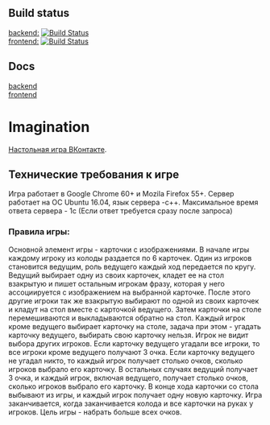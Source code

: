 ## Build status
[backend:](https://github.com/akapust1n/Imagination/tree/backend) [![Build Status](https://travis-ci.org/akapust1n/Imagination.svg?branch=backend)](https://travis-ci.org/akapust1n/Imagination)  
[frontend:](https://github.com/akapust1n/Imagination/tree/frontend) [![Build Status](https://travis-ci.org/akapust1n/Imagination.svg?branch=frontend)](https://travis-ci.org/akapust1n/Imagination)

## Docs
[backend](https://kapust1n.ru:4000/backend/)  
[frontend](https://kapust1n.ru:4000/frontend/)  

# Imagination

 [Настольная игра ВКонтакте](https://vk.com/app6375355_21093986). 

## Технические требования к игре
Игра работает в Google Chrome 60+ и Mozila Firefox 55+.
Сервер работает на ОС Ubuntu 16.04, язык сервера -с++.
Максимальное время ответа сервера - 1с (Если ответ требуется сразу после запроса)

### Правила игры:
Основной элемент игры - карточки с изображениями. В начале игры каждому игроку из колоды раздается по 6 карточек. Один из игроков становится ведущим, роль ведущего каждый ход передается по кругу. Ведущий выбирает одну из своих карточек, кладет ее на стол взакрытую и пишет остальным игрокам фразу, которая у него ассоциируется с изображением на выбранной карточке. После этого другие игроки так же взакрытую выбирают по одной из своих карточек и кладут на стол вместе с карточкой ведущего. Затем карточки на столе  перемешиваются и выкладываются обратно на стол. Каждый игрок кроме ведущего выбирает карточку на столе, задача при этом - угадать карточку ведущего, выбирать свою карточку нельзя. Игрок не видит выбора других игроков. Если карточку ведущего угадали все игроки, то все игроки кроме ведущего получают 3 очка. Если карточку ведущего не угадал никто, то каждый игрок получает столько очков, сколько игроков выбрало его карточку. В остальных случаях ведущий получает 3 очка, и каждый игрок, включая ведущего, получает столько очков, сколько игроков выбрало его карточку. В конце хода карточки со стола выбывают из игры, и каждый игрок получает одну новую карточку. Игра заканчивается, когда заканчивается колода и все карточки на руках у игроков. Цель игры - набрать больше всех очков.
